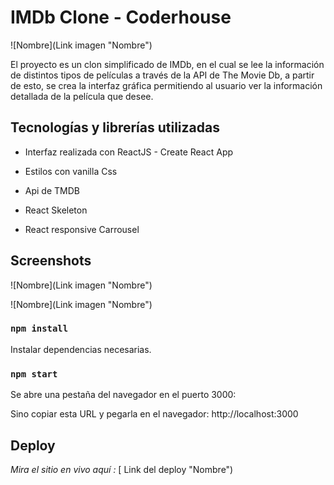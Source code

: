 # IMDb Clone - Coderhouse

![Nombre](Link imagen "Nombre")

El proyecto es un clon simplificado de IMDb, en el cual se lee la información de distintos tipos de películas a través de la API de The Movie Db, 
a partir de esto, se crea la interfaz gráfica permitiendo al usuario ver la información detallada de la película que desee.

## Tecnologías y librerías utilizadas

- Interfaz realizada con ReactJS - Create React App

- Estilos con vanilla Css

- Api de TMDB

- React Skeleton

- React responsive Carrousel



## Screenshots

![Nombre](Link imagen "Nombre")

![Nombre](Link imagen "Nombre")


### `npm install`

Instalar dependencias necesarias.

### `npm start`

Se abre una pestaña del navegador en el puerto 3000:

Sino copiar esta URL y pegarla en el navegador: http://localhost:3000


## Deploy

*Mira el sitio en vivo aquí :* [ Link del deploy "Nombre")